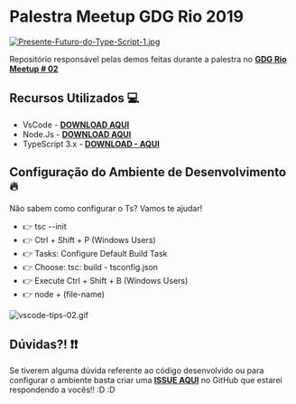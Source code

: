 # Palestra Meetup GDG Rio 2019

[![Presente-Futuro-do-Type-Script-1.jpg](https://i.postimg.cc/yNpp1B8b/Presente-Futuro-do-Type-Script-1.jpg)](https://postimg.cc/v19thJ9r)

Repositório responsável pelas demos feitas durante a palestra no **[GDG Rio Meetup # 02](http://bit.ly/2TXrLtH)**

## Recursos Utilizados 💻

- VsCode - **[DOWNLOAD AQUI](https://code.visualstudio.com/?WT.mc_id=javascript-0000-gllemos)**
- Node.Js - **[DOWNLOAD AQUI](https://nodejs.org/en/)**
- TypeScript 3.x - **[DOWNLOAD - AQUI](https://www.typescriptlang.org/)**

## Configuração do Ambiente de Desenvolvimento 🔥

Não sabem como configurar o Ts? Vamos te ajudar!

- 👉 tsc --init
- 👉 Ctrl + Shift + P (Windows Users)
- 👉 Tasks: Configure Default Build Task
- 👉 Choose: tsc: build - tsconfig.json
- 👉 Execute Ctrl + Shift + B (Windows Users)
- 👉 node + (file-name)

![vscode-tips-02.gif](https://s2.gifyu.com/images/vscode-tips-02.gif)


## Dúvidas?! ❗️❗️

Se tiverem alguma dúvida referente ao código desenvolvido ou para configurar o ambiente basta criar uma **[ISSUE AQUI](https://github.com/glaucia86/palestra-gdg-rio-ts/issues)** no GitHub que estarei respondendo a vocês!! :D :D 
